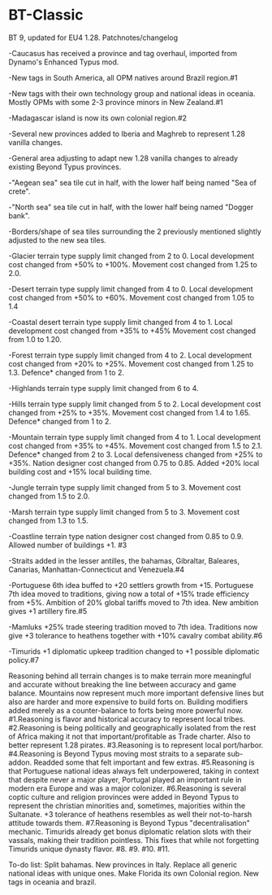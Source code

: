 # BT-Classic
BT 9, updated for EU4 1.28.
Patchnotes/changelog

-Caucasus has received a province and tag overhaul, imported from Dynamo's Enhanced Typus mod.

-New tags in South America, all OPM natives around Brazil region.#1

-New tags with their own technology group and national ideas in oceania. Mostly OPMs with some 2-3 province minors in New Zealand.#1

-Madagascar island is now its own colonial region.#2

-Several new provinces added to Iberia and Maghreb to represent 1.28 vanilla changes.

-General area adjusting to adapt new 1.28 vanilla changes to already existing Beyond Typus provinces.

-"Aegean sea" sea tile cut in half, with the lower half being named "Sea of crete".

-"North sea" sea tile cut in half, with the lower half being named "Dogger bank".

-Borders/shape of sea tiles surrounding the 2 previously mentioned slightly adjusted to the new sea tiles.

-Glacier terrain type supply limit changed from 2 to 0. 
 Local development cost changed from +50% to +100%. 
 Movement cost changed from 1.25 to 2.0.

-Desert terrain type supply limit changed from 4 to 0.
 Local development cost changed from +50% to +60%.
 Movement cost changed from 1.05 to 1.4

-Coastal desert terrain type supply limit changed from 4 to 1.
 Local development cost changed from +35% to +45%
 Movement cost changed from 1.0 to 1.20.

-Forest terrain type supply limit changed from 4 to 2. 
 Local development cost changed from +20% to +25%. 
 Movement cost changed from 1.25 to 1.3. 
 Defence* changed from 1 to 2.

-Highlands terrain type supply limit changed from 6 to 4.

-Hills terrain type supply limit changed from 5 to 2. 
 Local development cost changed from +25% to +35%. 
 Movement cost changed from 1.4 to 1.65. 
 Defence* changed from 1 to 2.

-Mountain terrain type supply limit changed from 4 to 1. 
 Local development cost changed from +35% to +45%. 
 Movement cost changed from 1.5 to 2.1.
 Defence* changed from 2 to 3.
 Local defensiveness changed from +25% to +35%.
 Nation designer cost changed from 0.75 to 0.85.
 Added +20% local building cost and +15% local building time.

-Jungle terrain type supply limit changed from 5 to 3.
 Movement cost changed from 1.5 to 2.0.

-Marsh terrain type supply limit changed from 5 to 3.
 Movement cost changed from 1.3 to 1.5.

-Coastline terrain type nation designer cost changed from 0.85 to 0.9.
 Allowed number of buildings +1. #3
 
-Straits added in the lesser antilles, the bahamas, Gibraltar, Baleares, Canarias, Manhattan-Connecticut and Venezuela.#4

-Portuguese 6th idea buffed to +20 settlers growth from +15. Portuguese 7th idea moved to traditions, giving now a total of +15% trade efficiency from +5%. Ambition of 20% global tariffs moved to 7th idea. New ambition gives +1 artillery fire.#5

-Mamluks +25% trade steering tradition moved to 7th idea. Traditions now give +3 tolerance to heathens together with +10% cavalry combat ability.#6

-Timurids +1 diplomatic upkeep tradition changed to +1 possible diplomatic policy.#7
 
 Reasoning behind all terrain changes is to make terrain more meaningful and accurate without breaking the line between accuracy and game balance. 
 Mountains now represent much more important defensive lines but also are harder and more expensive to build forts on. Building modifiers added merely as a counter-balance to forts being more powerful now.
 #1.Reasoning is flavor and historical accuracy to represent local tribes.
 #2.Reasoning is being politically and geographically isolated from the rest of Africa making it not that important/profitable as Trade charter. Also to better represent 1.28 pirates.
 #3.Reasoning is to represent local port/harbor.
 #4.Reasoning is Beyond Typus moving most straits to a separate sub-addon. Readded some that felt important and few extras.
 #5.Reasoning is that Portuguese national ideas always felt underpowered, taking in context that despite never a major player, Portugal played an important rule in modern era Europe and was a major colonizer.
 #6.Reasoning is several coptic culture and religion provinces were added in Beyond Typus to represent the christian minorities and, sometimes, majorities within the Sultanate. +3 tolerance of heathens resembles as well their not-to-harsh attitude towards them.
 #7.Reasoning is Beyond Typus "decentralisation" mechanic. Timurids already get bonus diplomatic relation slots with their vassals, making their tradition pointless. This fixes that while not forgetting Timurids unique dynasty flavor.
 #8.
 #9.
 #10.
 #11.

 
To-do list: Split bahamas. New provinces in Italy. Replace all generic national ideas with unique ones. Make Florida its own Colonial region. New tags in oceania and brazil. 